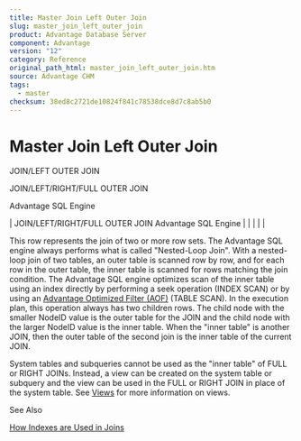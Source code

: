 ```yaml
---
title: Master Join Left Outer Join
slug: master_join_left_outer_join
product: Advantage Database Server
component: Advantage
version: "12"
category: Reference
original_path_html: master_join_left_outer_join.htm
source: Advantage CHM
tags:
  - master
checksum: 38ed8c2721de10824f841c78538dce8d7c8ab5b0
---
```


# Master Join Left Outer Join

JOIN/LEFT OUTER JOIN

JOIN/LEFT/RIGHT/FULL OUTER JOIN

Advantage SQL Engine

| JOIN/LEFT/RIGHT/FULL OUTER JOIN  Advantage SQL Engine |  |  |  |  |

This row represents the join of two or more row sets. The Advantage SQL engine always performs what is called "Nested-Loop Join". With a nested-loop join of two tables, an outer table is scanned row by row, and for each row in the outer table, the inner table is scanned for rows matching the join condition. The Advantage SQL engine optimizes scan of the inner table using an index directly by performing a seek operation (INDEX SCAN) or by using an [Advantage Optimized Filter (AOF)](master_advantage_optimized_filters.md) (TABLE SCAN). In the execution plan, this operation always has two children rows. The child node with the smaller NodeID value is the outer table for the JOIN and the child node with the larger NodeID value is the inner table. When the "inner table" is another JOIN, then the outer table of the second join is the inner table of the current JOIN.

System tables and subqueries cannot be used as the "inner table" of FULL or RIGHT JOINs. Instead, a view can be created on the system table or subquery and the view can be used in the FULL or RIGHT JOIN in place of the system table. See [Views](master_views.md) for more information on views.

See Also

[How Indexes are Used in Joins](master_how_indexes_are_used_in_joins.md)
